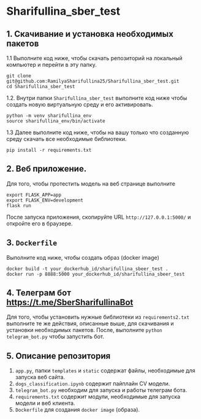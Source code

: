 # Sharifullina_sber_test

## 1. Скачивание и установка необходимых пакетов  

1.1 Выполните код ниже, чтобы скачать репозиторий на локальный компьютер и перейти в эту папку.
```
git clone git@github.com:RamilyaSharifullina25/Sharifullina_sber_test.git
cd Sharifullina_sber_test
```
1.2. Внутри папки ```Sharifullina_sber_test``` выполните код ниже чтобы создать новую виртуальную среду и его активировать.   
```
python -m venv sharifullina_env
source sharifullina_env/bin/activate
```
1.3 Далее выполните код ниже, чтобы на вашу только что созданную среду скачать все необходимые библиотеки.  
```
pip install -r requirements.txt
```
## 2. Веб приложение.  
Для того, чтобы протестить модель на веб странице выполните  
```
export FLASK_APP=app
export FLASK_ENV=development
flask run
```
После запуска приложения, скопируйте URL ```http://127.0.0.1:5000/``` и откройте его в браузере.   


## 3. ```Dockerfile```
Выполните код ниже, чтобы создать образ (docker image)   
```
docker build -t your_dockerhub_id/sharifullina_sbeer_test .
docker run -p 8888:5000 your_dockerhub_id/sharifullina_sbeer_test
```  

## 4. Телеграм бот https://t.me/SberSharifullinaBot

Для того, чтобы установить нужные библиотеки из ```requirements2.txt``` выполните те же действия, описанные выше, для скачивания и установки необходимых пакетов.  После, выполните ```python telegram_bot.py``` чтобы запустить бот.    

## 5. Описание репозитория  
1. ```app.py```, папки ```templates``` и ```static``` содержат файлы, необходимые для запуска веб сайта.  
2. ```dogs_classification.ipynb``` содержит пайплайн CV модели.
3. ```telegram_bot.py``` необходим для запуска и работы телеграм бота.  
4.  ```requirements.txt``` содержит модули, необходимые для запуска модели и веб клиента.  
5.  ```Dockerfile``` для создания ```docker image``` (образа).
